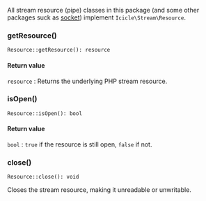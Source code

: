 All stream resource (pipe) classes in this package (and some other packages suck as [socket](https://github.com/icicleio/socket)) implement `Icicle\Stream\Resource`.

### getResource()

    Resource::getResource(): resource

#### Return value
`resource`
:   Returns the underlying PHP stream resource.

### isOpen()

    Resource::isOpen(): bool

#### Return value
`bool`
:   `true` if the resource is still open, `false` if not.

### close()

    Resource::close(): void

Closes the stream resource, making it unreadable or unwritable.
